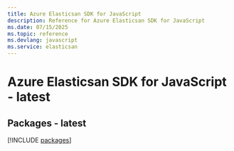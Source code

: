 ```yaml
---
title: Azure Elasticsan SDK for JavaScript
description: Reference for Azure Elasticsan SDK for JavaScript
ms.date: 07/15/2025
ms.topic: reference
ms.devlang: javascript
ms.service: elasticsan
---
```

# Azure Elasticsan SDK for JavaScript - latest
## Packages - latest
[!INCLUDE [packages](elasticsan-index.md)]